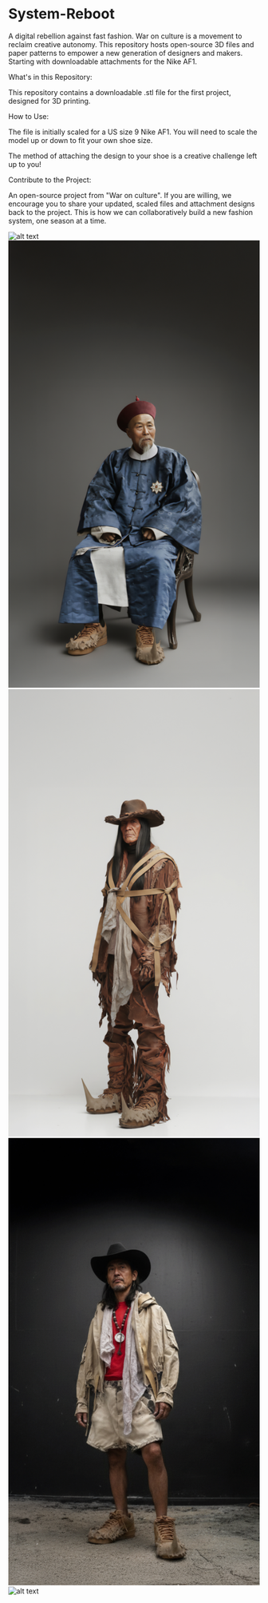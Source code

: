# System-Reboot
A digital rebellion against fast fashion. War on culture is a movement to reclaim creative autonomy. This repository hosts open-source 3D files and paper patterns to empower a new generation of designers and makers. Starting with downloadable attachments for the Nike AF1.

What's in this Repository:

This repository contains a downloadable .stl file for the first project, designed for 3D printing.

How to Use:

The file is initially scaled for a US size 9 Nike AF1. You will need to scale the model up or down to fit your own shoe size.

The method of attaching the design to your shoe is a creative challenge left up to you!

Contribute to the Project:

An open-source project from "War on culture". If you are willing, we encourage you to share your updated, scaled files and attachment designs back to the project. This is how we can collaboratively build a new fashion system, one season at a time.


![alt text](images/L9999913.jpg)
![alt text](images/Outfit_1.jpg)
![alt text](images/Outfit_2.jpg)
![alt text](images/Outfit_3.jpg)
![alt text](images/Outfit_4.jpg)

